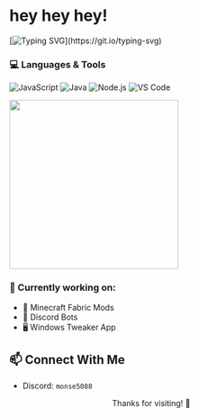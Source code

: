 # hey hey hey!

[![Typing SVG](https://readme-typing-svg.herokuapp.com?font=Fira+Code&pause=1000&color=00FF00&width=435&lines=Hey!+I'm+SwedishCoder;I'm+a+dev+who+loves+Java%2C+JS+%26+Mods;Welcome+to+my+GitHub!)](https://git.io/typing-svg)





### 💻 Languages & Tools
![JavaScript](https://img.shields.io/badge/-JavaScript-black?style=flat-square&logo=javascript)
![Java](https://img.shields.io/badge/-Java-black?style=flat-square&logo=java)
![Node.js](https://img.shields.io/badge/-Node.js-black?style=flat-square&logo=node.js)
![VS Code](https://img.shields.io/badge/-VS%20Code-black?style=flat-square&logo=visual-studio-code)


<img src="file:///C:/Users/ludde/Downloads/istockphoto-1442179368-612x612.webp" width="300"/>


### 🚧 Currently working on:
- 🧩 Minecraft Fabric Mods
- 🤖 Discord Bots
- 🖥️ Windows Tweaker App

## 📫 Connect With Me
- Discord: `monse5088`


<p align="center">Thanks for visiting! 🚀</p>
